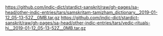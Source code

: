 https://github.com/indic-dict/stardict-sanskrit/raw/gh-pages/sa-head/other-indic-entries/tars/samskritam-tamizham_dictionary__2019-01-12_05-13-52Z__0MB.tar.gz
https://github.com/indic-dict/stardict-sanskrit/raw/gh-pages/sa-head/other-indic-entries/tars/vedic-rituals-hi__2019-01-12_05-13-52Z__0MB.tar.gz
